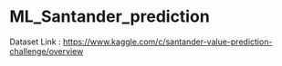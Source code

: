 # ML_Santander_prediction
Dataset Link : https://www.kaggle.com/c/santander-value-prediction-challenge/overview
